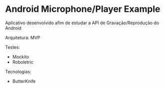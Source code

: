 # Android Microphone/Player Example

Aplicativo desenvolvido afim de estudar a API de Gravação/Reprodução do Android

Arquitetura: MVP

Testes:
* Mockito
* Roboletric

Tecnologias:
* ButterKnife
